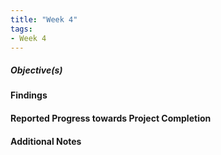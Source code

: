 ```yaml
---
title: "Week 4"
tags:
- Week 4
---
```


##### Objective(s)



#### Findings 



#### Reported Progress towards Project Completion



#### Additional Notes

